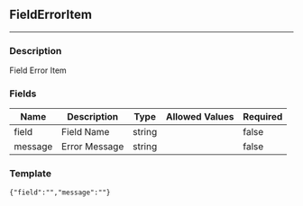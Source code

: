 ## FieldErrorItem
---
### Description
Field Error Item
### Fields
| Name | Description | Type | Allowed Values | Required |
| ---- | ----------- | ---- | -------------- | -------- |
| field | Field Name | string |  | false |
| message | Error Message | string |  | false |
### Template
```
{"field":"","message":""}
```
